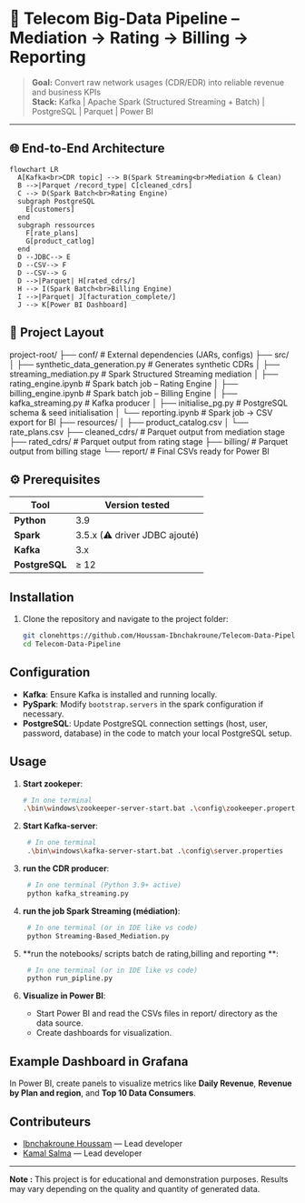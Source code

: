 # 📡 Telecom Big-Data Pipeline – Mediation → Rating → Billing → Reporting

> **Goal:** Convert raw network usages (CDR/EDR) into reliable revenue and business KPIs  
> **Stack:** Kafka | Apache Spark (Structured Streaming + Batch) | PostgreSQL | Parquet | Power BI  

---

## 🌐 End-to-End Architecture

```mermaid
flowchart LR
  A[Kafka<br>CDR topic] --> B(Spark Streaming<br>Mediation & Clean)
  B -->|Parquet /record_type| C[cleaned_cdrs]
  C --> D(Spark Batch<br>Rating Engine)
  subgraph PostgreSQL
    E[customers]
  end
  subgraph ressources
    F[rate_plans]
    G[product_catlog]
  end
  D --JDBC--> E
  D --CSV--> F
  D --CSV--> G
  D -->|Parquet| H[rated_cdrs/]
  H --> I(Spark Batch<br>Billing Engine)
  I -->|Parquet| J[facturation_complete/]
  J --> K[Power BI Dashboard]
```
## 📂 Project Layout

project-root/
├── conf/                                         # External dependencies (JARs, configs)
├── src/
│   ├── synthetic_data_generation.py              # Generates synthetic CDRs
│   ├── streaming_mediation.py                    # Spark Structured Streaming mediation
│   ├── rating_engine.ipynb                       # Spark batch job – Rating Engine
│   ├── billing_engine.ipynb                      # Spark batch job – Billing Engine
│   ├── kafka_streaming.py                        # Kafka producer
│   ├── initialise_pg.py                          # PostgreSQL schema & seed initialisation
│   └── reporting.ipynb                           # Spark job → CSV export for BI
├── resources/
│   ├── product_catalog.csv
│   └── rate_plans.csv
├── cleaned_cdrs/                                 # Parquet output from mediation stage
├── rated_cdrs/                                   # Parquet output from rating stage
├── billing/                                      # Parquet output from billing stage
└── report/                                       # Final CSVs ready for Power BI

## ⚙️ Prerequisites
| Tool                 | Version tested               |
| -------------------- | ---------------------------- |
| **Python**           | 3.9                         |
| **Spark**            | 3.5.x (⚠ driver JDBC ajouté) |
| **Kafka**            | 3.x                          |
| **PostgreSQL**       | ≥ 12                         |

## Installation

1. Clone the repository and navigate to the project folder:
    ```bash
    git clonehttps://github.com/Houssam-Ibnchakroune/Telecom-Data-Pipeline.git
    cd Telecom-Data-Pipeline
    ```


## Configuration

- **Kafka**: Ensure Kafka is installed and running locally.
- **PySpark**:  Modify `bootstrap.servers` in the spark configuration if necessary.
- **PostgreSQL**: Update PostgreSQL connection settings (host, user, password, database) in the code to match your local PostgreSQL setup.

## Usage

1. **Start zookeper**:
    ```bash
    # In one terminal
    .\bin\windows\zookeeper-server-start.bat .\config\zookeeper.properties
    ```
    
2. **Start Kafka-server**:
   ```bash
    # In one terminal
    .\bin\windows\kafka-server-start.bat .\config\server.properties
    ```
   
3. **run the CDR producer**:
   ```bash
    # In one terminal (Python 3.9+ active)
    python kafka_streaming.py
   
4. **run the job Spark Streaming (médiation)**:
   ```bash
    # In one terminal (or in IDE like vs code)
    python Streaming-Based_Mediation.py
   
5. **run the notebooks/ scripts batch de rating,billing and reporting **:
   ```bash
    # In one terminal (or in IDE like vs code)
    python run_pipline.py
6. **Visualize in Power BI**:
    - Start Power BI and read the CSVs files in report/ directory as the data source.
    - Create dashboards for  visualization.


## Example Dashboard in Grafana

In Power BI, create panels to visualize metrics like **Daily Revenue**, **Revenue by Plan and region**, and **Top 10 Data Consumers**.



## Contributeurs

- [Ibnchakroune Houssam](https://github.com/houssam-ibnchakroune) — Lead developer  
- [Kamal Salma](https://github.com/SALMAKAMAL21) — Lead developer
  
---

**Note :** This project is for educational and demonstration purposes. Results may vary depending on the quality and quantity of generated data.
